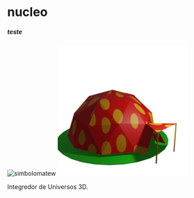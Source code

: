 # nucleo

##### teste

![simbolomatew](https://user-images.githubusercontent.com/24817724/187163783-757b3665-3170-476c-b2e8-430ca2b2d7cd.png)
![simbolomatew](https://raw.githubusercontent.com/trutrutru/nucleo/tmp/Imagens/geodesica300x300.png)


Integredor de Universos 3D.
